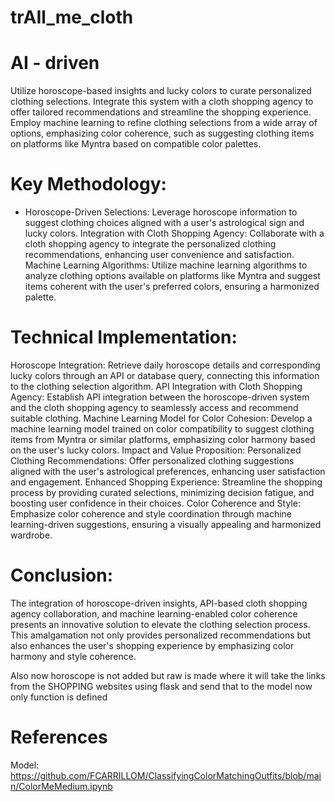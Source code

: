 # trAIl_me_cloth

# AI - driven

Utilize horoscope-based insights and lucky colors to curate personalized clothing selections. Integrate this system with a cloth shopping agency to offer tailored recommendations and streamline the shopping experience. Employ machine learning to refine clothing selections from a wide array of options, emphasizing color coherence, such as suggesting clothing items on platforms like Myntra based on compatible color palettes.

# Key Methodology:
- Horoscope-Driven Selections: Leverage horoscope information to suggest clothing choices aligned with a user's astrological sign and lucky colors.
Integration with Cloth Shopping Agency: Collaborate with a cloth shopping agency to integrate the personalized clothing recommendations, enhancing user convenience and satisfaction.
Machine Learning Algorithms: Utilize machine learning algorithms to analyze clothing options available on platforms like Myntra and suggest items coherent with the user's preferred colors, ensuring a harmonized palette.


# Technical Implementation:
Horoscope Integration: Retrieve daily horoscope details and corresponding lucky colors through an API or database query, connecting this information to the clothing selection algorithm.
API Integration with Cloth Shopping Agency: Establish API integration between the horoscope-driven system and the cloth shopping agency to seamlessly access and recommend suitable clothing.
Machine Learning Model for Color Cohesion: Develop a machine learning model trained on color compatibility to suggest clothing items from Myntra or similar platforms, emphasizing color harmony based on the user's lucky colors.
Impact and Value Proposition:
Personalized Clothing Recommendations: Offer personalized clothing suggestions aligned with the user's astrological preferences, enhancing user satisfaction and engagement.
Enhanced Shopping Experience: Streamline the shopping process by providing curated selections, minimizing decision fatigue, and boosting user confidence in their choices.
Color Coherence and Style: Emphasize color coherence and style coordination through machine learning-driven suggestions, ensuring a visually appealing and harmonized wardrobe.


# Conclusion:
The integration of horoscope-driven insights, API-based cloth shopping agency collaboration, and machine learning-enabled color coherence presents an innovative solution to elevate the clothing selection process. This amalgamation not only provides personalized recommendations but also enhances the user's shopping experience by emphasizing color harmony and style coherence.

Also now horoscope is not added but raw is made where it will take the links from the SHOPPING websites using flask and send that to the model now only function is defined

# References
Model: https://github.com/FCARRILLOM/ClassifyingColorMatchingOutfits/blob/main/ColorMeMedium.ipynb
